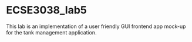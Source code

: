 # ECSE3038_lab5
This lab is an implementation of a user friendly GUI frontend app mock-up for the tank management application.
